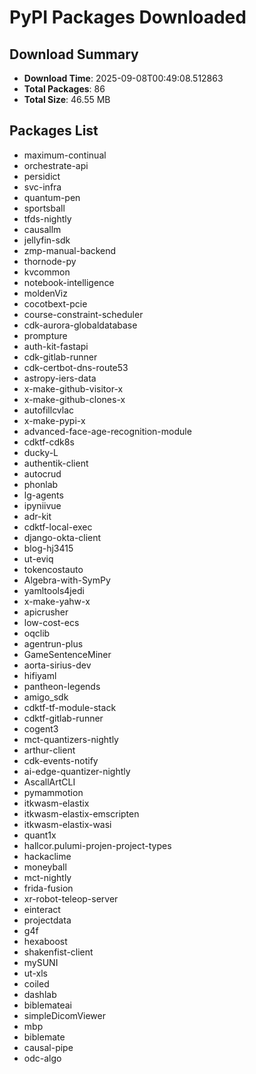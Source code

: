 # PyPI Packages Downloaded

## Download Summary
- **Download Time**: 2025-09-08T00:49:08.512863
- **Total Packages**: 86
- **Total Size**: 46.55 MB

## Packages List
- maximum-continual
- orchestrate-api
- persidict
- svc-infra
- quantum-pen
- sportsball
- tfds-nightly
- causallm
- jellyfin-sdk
- zmp-manual-backend
- thornode-py
- kvcommon
- notebook-intelligence
- moldenViz
- cocotbext-pcie
- course-constraint-scheduler
- cdk-aurora-globaldatabase
- prompture
- auth-kit-fastapi
- cdk-gitlab-runner
- cdk-certbot-dns-route53
- astropy-iers-data
- x-make-github-visitor-x
- x-make-github-clones-x
- autofillcvlac
- x-make-pypi-x
- advanced-face-age-recognition-module
- cdktf-cdk8s
- ducky-L
- authentik-client
- autocrud
- phonlab
- lg-agents
- ipyniivue
- adr-kit
- cdktf-local-exec
- django-okta-client
- blog-hj3415
- ut-eviq
- tokencostauto
- Algebra-with-SymPy
- yamltools4jedi
- x-make-yahw-x
- apicrusher
- low-cost-ecs
- oqclib
- agentrun-plus
- GameSentenceMiner
- aorta-sirius-dev
- hifiyaml
- pantheon-legends
- amigo_sdk
- cdktf-tf-module-stack
- cdktf-gitlab-runner
- cogent3
- mct-quantizers-nightly
- arthur-client
- cdk-events-notify
- ai-edge-quantizer-nightly
- AscallArtCLI
- pymammotion
- itkwasm-elastix
- itkwasm-elastix-emscripten
- itkwasm-elastix-wasi
- quant1x
- hallcor.pulumi-projen-project-types
- hackaclime
- moneyball
- mct-nightly
- frida-fusion
- xr-robot-teleop-server
- einteract
- projectdata
- g4f
- hexaboost
- shakenfist-client
- mySUNI
- ut-xls
- coiled
- dashlab
- biblemateai
- simpleDicomViewer
- mbp
- biblemate
- causal-pipe
- odc-algo
